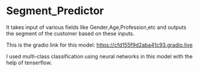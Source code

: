 # Segment_Predictor
It takes input of various fields like Gender,Age,Profession,etc and outputs the segment of the customer based on these inputs.

This is the gradio link for this model: https://cfd155f9d2aba41c93.gradio.live

I used multi-class classification using neural networks in this model with the help of tenserflow.
